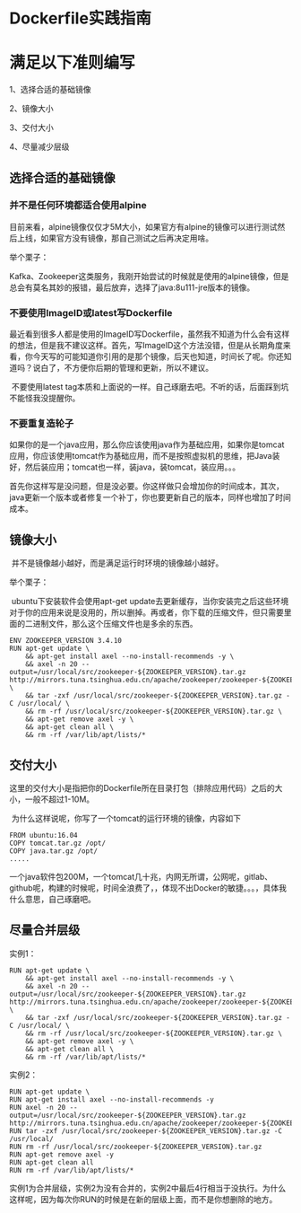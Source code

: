 # Dockerfile实践指南

# 满足以下准则编写
1、选择合适的基础镜像

2、镜像大小

3、交付大小

4、尽量减少层级

## 选择合适的基础镜像

### 并不是任何环境都适合使用alpine

​	目前来看，alpine镜像仅仅才5M大小，如果官方有alpine的镜像可以进行测试然后上线，如果官方没有镜像，那自己测试之后再决定用啥。

举个栗子：

​	Kafka、Zookeeper这类服务，我刚开始尝试的时候就是使用的alpine镜像，但是总会有莫名其妙的报错，最后放弃，选择了java:8u111-jre版本的镜像。

### 不要使用ImageID或latest写Dockerfile

​	最近看到很多人都是使用的ImageID写Dockerfile，虽然我不知道为什么会有这样的想法，但是我不建议这样。首先，写ImageID这个方法没错，但是从长期角度来看，你今天写的可能知道你引用的是那个镜像，后天也知道，时间长了呢。你还知道吗？说白了，不方便你后期的管理和更新，所以不建议。

​	不要使用latest tag本质和上面说的一样。自己琢磨去吧。不听的话，后面踩到坑不能怪我没提醒你。

### 不要重复造轮子

​	如果你的是一个java应用，那么你应该使用java作为基础应用，如果你是tomcat应用，你应该使用tomcat作为基础应用，而不是按照虚拟机的思维，把Java装好，然后装应用；tomcat也一样，装java，装tomcat，装应用。。。

​	首先你这样写是没问题，但是没必要。你这样做只会增加你的时间成本，其次，java更新一个版本或者修复一个补丁，你也要更新自己的版本，同样也增加了时间成本。

## 镜像大小

​	并不是镜像越小越好，而是满足运行时环境的镜像越小越好。

举个栗子：

​	ubuntu下安装软件会使用apt-get update去更新缓存，当你安装完之后这些环境对于你的应用来说是没用的，所以删掉。再或者，你下载的压缩文件，但只需要里面的二进制文件，那么这个压缩文件也是多余的东西。

```
ENV ZOOKEEPER_VERSION 3.4.10
RUN apt-get update \
    && apt-get install axel --no-install-recommends -y \
    && axel -n 20 --output=/usr/local/src/zookeeper-${ZOOKEEPER_VERSION}.tar.gz http://mirrors.tuna.tsinghua.edu.cn/apache/zookeeper/zookeeper-${ZOOKEEPER_VERSION}/zookeeper-${ZOOKEEPER_VERSION}.tar.gz \
    && tar -zxf /usr/local/src/zookeeper-${ZOOKEEPER_VERSION}.tar.gz -C /usr/local/ \
    && rm -rf /usr/local/src/zookeeper-${ZOOKEEPER_VERSION}.tar.gz \
    && apt-get remove axel -y \
    && apt-get clean all \
    && rm -rf /var/lib/apt/lists/*
```

## 交付大小

​	这里的交付大小是指把你的Dockerfile所在目录打包（排除应用代码）之后的大小，一般不超过1-10M。

​	为什么这样说呢，你写了一个tomcat的运行环境的镜像，内容如下

```
FROM ubuntu:16.04
COPY tomcat.tar.gz /opt/
COPY java.tar.gz /opt/
.....
```

一个java软件包200M，一个tomcat几十兆，内网无所谓，公网呢，gitlab、github呢，构建的时候呢，时间全浪费了，，体现不出Docker的敏捷。。。，具体我什么意思，自己琢磨吧。

## 尽量合并层级

实例1：

```
RUN apt-get update \
    && apt-get install axel --no-install-recommends -y \
    && axel -n 20 --output=/usr/local/src/zookeeper-${ZOOKEEPER_VERSION}.tar.gz http://mirrors.tuna.tsinghua.edu.cn/apache/zookeeper/zookeeper-${ZOOKEEPER_VERSION}/zookeeper-${ZOOKEEPER_VERSION}.tar.gz \
    && tar -zxf /usr/local/src/zookeeper-${ZOOKEEPER_VERSION}.tar.gz -C /usr/local/ \
    && rm -rf /usr/local/src/zookeeper-${ZOOKEEPER_VERSION}.tar.gz \
    && apt-get remove axel -y \
    && apt-get clean all \
    && rm -rf /var/lib/apt/lists/*
```

实例2：

```
RUN apt-get update \
RUN apt-get install axel --no-install-recommends -y
RUN axel -n 20 --output=/usr/local/src/zookeeper-${ZOOKEEPER_VERSION}.tar.gz http://mirrors.tuna.tsinghua.edu.cn/apache/zookeeper/zookeeper-${ZOOKEEPER_VERSION}/zookeeper-${ZOOKEEPER_VERSION}.tar.gz
RUN tar -zxf /usr/local/src/zookeeper-${ZOOKEEPER_VERSION}.tar.gz -C /usr/local/
RUN rm -rf /usr/local/src/zookeeper-${ZOOKEEPER_VERSION}.tar.gz
RUN apt-get remove axel -y
RUN apt-get clean all
RUN rm -rf /var/lib/apt/lists/*
```

实例1为合并层级，实例2为没有合并的，实例2中最后4行相当于没执行。为什么这样呢，因为每次你RUN的时候是在新的层级上面，而不是你想删除的地方。